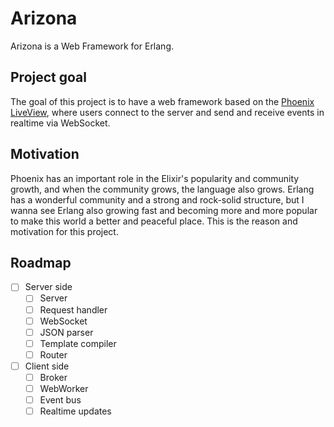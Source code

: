 # Arizona

Arizona is a Web Framework for Erlang.

## Project goal

The goal of this project is to have a web framework based on the [Phoenix LiveView](https://hexdocs.pm/phoenix_live_view/Phoenix.LiveView.html), where users connect to the server and send and receive events in realtime via WebSocket.

## Motivation

Phoenix has an important role in the Elixir's popularity and community growth, and when the community grows, the language also grows. Erlang has a wonderful community and a strong and rock-solid structure, but I wanna see Erlang also growing fast and becoming more and more popular to make this world a better and peaceful place. This is the reason and motivation for this project.

## Roadmap

- [ ] Server side
    - [ ] Server
    - [ ] Request handler
    - [ ] WebSocket
    - [ ] JSON parser
    - [ ] Template compiler
    - [ ] Router
- [ ] Client side
    - [ ] Broker
    - [ ] WebWorker
    - [ ] Event bus
    - [ ] Realtime updates
